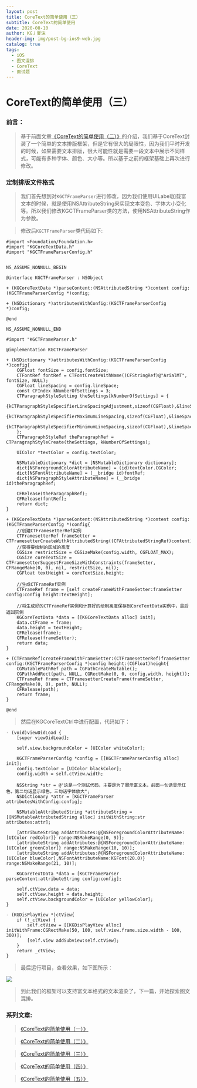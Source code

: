 ```yaml
---
layout: post
title: CoreText的简单使用（三）
subtitle: CoreText的简单使用
date: 2020-08-10
author: KG丿夏沫
header-img: img/post-bg-ios9-web.jpg
catalog: true
tags:
  - iOS
  - 图文混排
  - CoreText
  - 面试题
---
```


# CoreText的简单使用（三）

### 前言：

>基于前面文章<a href="https://kgdeveloper.github.io/2020/08/10/CoreText%E7%AE%80%E5%8D%95%E4%BD%BF%E7%94%A8-%E4%BA%8C/">《CoreText的简单使用（二）》</a>的介绍，我们基于CoreText封装了一个简单的文本排版框架，但是它有很大的局限性，因为我们平时开发的时候，如果需要文本排版，很大可能性就是需要一段文本中展示不同样式，可能有多种字体、颜色、大小等。所以基于之前的框架基础上再次进行修改。

### 定制排版文件格式

>我们首先想到对```KGCTFrameParser```进行修改，因为我们使用UILabel加载富文本的时候，就是使用NSAttributeString来实现文本变色、字体大小变化等。所以我们修改KGCTFrameParser类的方法，使用NSAttributeString作为参数。

>修改后```KGCTFrameParser```类代码如下:

```
#import <Foundation/Foundation.h>
#import "KGCoreTextData.h"
#import "KGCTFrameParserConfig.h"


NS_ASSUME_NONNULL_BEGIN

@interface KGCTFrameParser : NSObject

+ (KGCoreTextData *)parseContent:(NSAttributedString *)content config:(KGCTFrameParserConfig *)config;

+ (NSDictionary *)attributesWithConfig:(KGCTFrameParserConfig *)config;

@end

NS_ASSUME_NONNULL_END

#import "KGCTFrameParser.h"

@implementation KGCTFrameParser

+ (NSDictionary *)attributesWithConfig:(KGCTFrameParserConfig *)config{
    CGFloat fontSize = config.fontSize;
    CTFontRef fontRef = CTFontCreateWithName((CFStringRef)@"ArialMT", fontSize, NULL);
    CGFloat lineSpacing = config.lineSpace;
    const CFIndex kNumberOfSettings = 3;
    CTParagraphStyleSetting theSettings[kNumberOfSettings] = {
        {kCTParagraphStyleSpecifierLineSpacingAdjustment,sizeof(CGFloat),&lineSpacing},
        {kCTParagraphStyleSpecifierMaximumLineSpacing,sizeof(CGFloat),&lineSpacing},
        {kCTParagraphStyleSpecifierMinimumLineSpacing,sizeof(CGFloat),&lineSpacing}
    };
    CTParagraphStyleRef theParagraphRef = CTParagraphStyleCreate(theSettings, kNumberOfSettings);
    
    UIColor *textColor = config.textColor;
    
    NSMutableDictionary *dict = [NSMutableDictionary dictionary];
    dict[NSForegroundColorAttributeName] = (id)textColor.CGColor;
    dict[NSFontAttributeName] = (__bridge id)fontRef;
    dict[NSParagraphStyleAttributeName] = (__bridge id)theParagraphRef;
    
    CFRelease(theParagraphRef);
    CFRelease(fontRef);
    return dict;
}

+ (KGCoreTextData *)parseContent:(NSAttributedString *)content config:(KGCTFrameParserConfig *)config{
    //创建CTFramesetterRef实例
    CTFramesetterRef frameSetter = CTFramesetterCreateWithAttributedString((CFAttributedStringRef)content);
    //获得要绘制的区域的高度
    CGSize restrictSize = CGSizeMake(config.width, CGFLOAT_MAX);
    CGSize coreTextSize = CTFramesetterSuggestFrameSizeWithConstraints(frameSetter, CFRangeMake(0, 0), nil, restrictSize, nil);
    CGFloat textHeight = coreTextSize.height;
    
    //生成CTFrameRef实例
    CTFrameRef frame = [self createFrameWithFrameSetter:frameSetter config:config height:textHeight];
    
    //将生成好的CTFrameRef实例和计算好的绘制高度保存到CoreTextData实例中，最后返回实例
    KGCoreTextData *data = [[KGCoreTextData alloc] init];
    data.ctFrame = frame;
    data.height = textHeight;
    CFRelease(frame);
    CFRelease(frameSetter);
    return data;
}

+ (CTFrameRef)createFrameWithFrameSetter:(CTFramesetterRef)frameSetter config:(KGCTFrameParserConfig *)config height:(CGFloat)height{
    CGMutablePathRef path = CGPathCreateMutable();
    CGPathAddRect(path, NULL, CGRectMake(0, 0, config.width, height));
    CTFrameRef frame = CTFramesetterCreateFrame(frameSetter, CFRangeMake(0, 0), path, NULL);
    CFRelease(path);
    return frame;
}

@end
```

>然后在KGCoreTextCtrl中进行配置，代码如下：

```
- (void)viewDidLoad {
    [super viewDidLoad];
    
    self.view.backgroundColor = [UIColor whiteColor];
    
    KGCTFrameParserConfig *config = [[KGCTFrameParserConfig alloc] init];
    config.textColor = [UIColor blackColor];
    config.width = self.ctView.width;
    
    NSString *str = @"这是一个测试代码，主要是为了展示富文本，前面一句话显示红色，第二句话显示绿色，三句话字体放大";
    NSDictionary *attr = [KGCTFrameParser attributesWithConfig:config];
    
    NSMutableAttributedString *attributeString = [[NSMutableAttributedString alloc] initWithString:str attributes:attr];

    [attributeString addAttributes:@{NSForegroundColorAttributeName:[UIColor redColor]} range:NSMakeRange(0, 9)];
    [attributeString addAttributes:@{NSForegroundColorAttributeName:[UIColor greenColor]} range:NSMakeRange(10, 10)];
    [attributeString addAttributes:@{NSForegroundColorAttributeName:[UIColor blueColor],NSFontAttributeName:KGFont(20.0)} range:NSMakeRange(21, 10)];
    
    KGCoreTextData *data = [KGCTFrameParser parseContent:attributeString config:config];
    
    self.ctView.data = data;
    self.ctView.height = data.height;
    self.ctView.backgroundColor = [UIColor yellowColor];
}

- (KGDisPlayView *)ctView{
    if (!_ctView) {
        self.ctView = [[KGDisPlayView alloc] initWithFrame:CGRectMake(50, 100, self.view.frame.size.width - 100, 300)];
        [self.view addSubview:self.ctView];
    }
    return _ctView;
}
```

>最后运行项目，查看效果，如下图所示：

<img src="/img/20200810003.png" alert="富文本排版">

>到此我们的框架可以支持富文本格式的文本渲染了，下一篇，开始探索图文混排。

### 系列文章:

><a href="https://kgdeveloper.github.io/2020/08/10/CoreText%E7%AE%80%E5%8D%95%E4%BD%BF%E7%94%A8-%E4%B8%80/">《CoreText的简单使用（一）》</a>

><a href="https://kgdeveloper.github.io/2020/08/10/CoreText%E7%AE%80%E5%8D%95%E4%BD%BF%E7%94%A8-%E4%BA%8C/">《CoreText的简单使用（二）》</a>

><a href="https://kgdeveloper.github.io/2020/08/10/CoreText%E7%AE%80%E5%8D%95%E4%BD%BF%E7%94%A8-%E4%B8%89/">《CoreText的简单使用（三）》</a>

><a href="https://kgdeveloper.github.io/2020/08/10/CoreText%E7%AE%80%E5%8D%95%E4%BD%BF%E7%94%A8-%E5%9B%9B/">《CoreText的简单使用（四）》</a>

><a href="https://kgdeveloper.github.io/2020/08/10/CoreText%E7%AE%80%E5%8D%95%E4%BD%BF%E7%94%A8-%E4%BA%94/">《CoreText的简单使用（五）》</a>